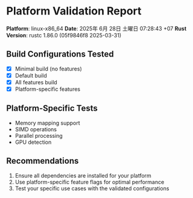 # Platform Validation Report

**Platform**: linux-x86_64
**Date**: 2025年  6月 28日 土曜日 07:28:43 +07
**Rust Version**: rustc 1.86.0 (05f9846f8 2025-03-31)

## Build Configurations Tested

- [x] Minimal build (no features)
- [x] Default build
- [x] All features build
- [x] Platform-specific features

## Platform-Specific Tests

- Memory mapping support
- SIMD operations
- Parallel processing
- GPU detection

## Recommendations

1. Ensure all dependencies are installed for your platform
2. Use platform-specific feature flags for optimal performance
3. Test your specific use cases with the validated configurations

